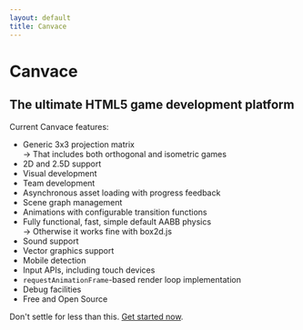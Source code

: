 ```yaml
---
layout: default
title: Canvace
---
```

Canvace
=======

The ultimate HTML5 game development platform
--------------------------------------------

Current Canvace features:

*	Generic 3x3 projection matrix  
	&rarr;	That includes both orthogonal and isometric games
*	2D and 2.5D support
*	Visual development
*	Team development
*	Asynchronous asset loading with progress feedback
*	Scene graph management
*	Animations with configurable transition functions
*	Fully functional, fast, simple default AABB physics  
	&rarr;	Otherwise it works fine with box2d.js
*	Sound support
*	Vector graphics support
*	Mobile detection
*	Input APIs, including touch devices
*	`requestAnimationFrame`-based render loop implementation
*	Debug facilities
*	Free and Open Source

Don't settle for less than this. [Get started now](getting-started.html).
